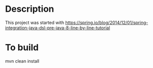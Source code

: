 # Description
This project was started with https://spring.io/blog/2014/12/01/spring-integration-java-dsl-pre-java-8-line-by-line-tutorial


# To build
mvn clean install

